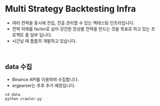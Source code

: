 # Multi Strategy Backtesting Infra

- 여러 전략을 동시에 진입, 진출 관리할 수 있는 백테스팅 인프라입니다.
- 전략 자체를 factor로 삼아 강건한 앙상블 전략을 만드는 것을 목표로 하고 있는 프로젝트 중 일부 입니다.
- 시간날 때 틈틈히 개발하고 있습니다.

<br>

## data 수집
- Binance API를 이용하여 수집합니다.
- argparser는 추후 추가 예정입니다.
```
cd data
python crawler.py
```